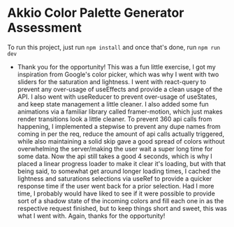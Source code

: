 # Akkio Color Palette Generator Assessment

To run this project, just run `npm install` and once that's done, run `npm run dev`

- Thank you for the opportunity!
  This was a fun little exercise, I got my inspiration from Google's color picker,
  which was why I went with two sliders for the saturation and lightness. I went with react-query to prevent any over-usage of useEffects and provide a clean usage of the API. I also went with useReducer to prevent over-usage of useStates, and keep state management a little cleaner. I also added some fun animations via a familiar library called framer-motion, which just makes render transitions look a little cleaner. To prevent 360 api calls from happening, I implemented a stepwise to prevent any dupe names from coming in per the req, reduce the amount of api calls actually triggered, while also maintaining a solid skip gave a good spread of colors without overwhelming the server/making the user wait a super long time for some data. Now the api still takes a good 4 seconds, which is why I placed a linear progress loader to make it clear it's loading, but with that being said, to somewhat get around longer loading times, I cached the lightness and saturations selections via useRef to provide a quicker response time if the user went back for a prior selection. Had I more time, I probably would have liked to see if it were possible to provide sort of a shadow state of the incoming colors and fill each one in as the respective request finished, but to keep things short and sweet, this was what I went with. Again, thanks for the opportunity!
